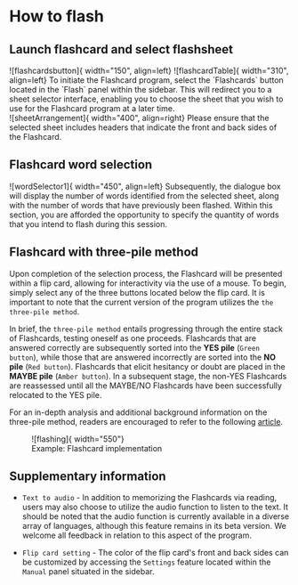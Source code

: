 
# How to flash


## Launch flashcard and select flashsheet


<div style="display: flex; align-items: center;" markdown>
![flashcardsbutton]{ width="150", align=left}
![flashcardTable]{ width="310", align=left}
To initiate the Flashcard program, select the `Flashcards` button located in the `Flash` panel within the sidebar. This will redirect you to a sheet selector interface, enabling you to choose the sheet that you wish to use for the Flashcard program at a later time.
</div>



<div style="display: flex; align-items: center;" markdown>
![sheetArrangement]{ width="400", align=right}
Please ensure that the selected sheet includes headers that indicate the front and back sides of the Flashcard.
</div>


## Flashcard word selection

<div style="display: flex; align-items: center;" markdown>
![wordSelector1]{ width="450", align=left}
Subsequently, the dialogue box will display the number of words identified from the selected sheet, along with the number of words that have previously been flashed. Within this section, you are afforded the opportunity to specify the quantity of words that you intend to flash during this session.
</div>


## Flashcard with three-pile method

Upon completion of the selection process, the Flashcard will be presented within a flip card, allowing for interactivity via the use of a mouse. To begin, simply select any of the three buttons located below the flip card. It is important to note that the current version of the program utilizes the `the three-pile method`. 

In brief, the `three-pile method` entails progressing through the entire stack of Flashcards, testing oneself as one proceeds. Flashcards that are answered correctly are subsequently sorted into the **YES pile** (`Green button`), while those that are answered incorrectly are sorted into the **NO pile** (`Red button`). Flashcards that elicit hesitancy or doubt are placed in the **MAYBE pile** (`Amber button`). In a subsequent stage, the non-YES Flashcards are reassessed until all the MAYBE/NO Flashcards have been successfully relocated to the YES pile.

For an in-depth analysis and additional background information on the three-pile method, readers are encouraged to refer to the following [article](https://schoolhabits.com/how-to-study-flashcards-3-pile-method/).

<figure markdown>
![flashing]{ width="550"}
  <figcaption>Example: Flashcard implementation </figcaption>
</figure>

## Supplementary information

* `Text to audio` - In addition to memorizing the Flashcards via reading, users may also choose to utilize the audio function to listen to the text. It should be noted that the audio function is currently available in a diverse array of languages, although this feature remains in its beta version. We welcome all feedback in relation to this aspect of the program.

* `Flip card setting` - The color of the flip card's front and back sides can be customized by accessing the `Settings` feature located within the `Manual` panel situated in the sidebar.


[flashcardsbutton]: ./assets/images/flashcards_button.png
[flashcardTable]: ./assets/images/flashcard_table.png
[sheetArrangement]: ./assets/images/sheet_arrangement.png
[wordSelector1]: ./assets/images/flashcard_words_selector1.png
[wordSelector2]: ./assets/images/flashcard_words_selector2.png
[flashing]: ./assets/images/flashing.gif












